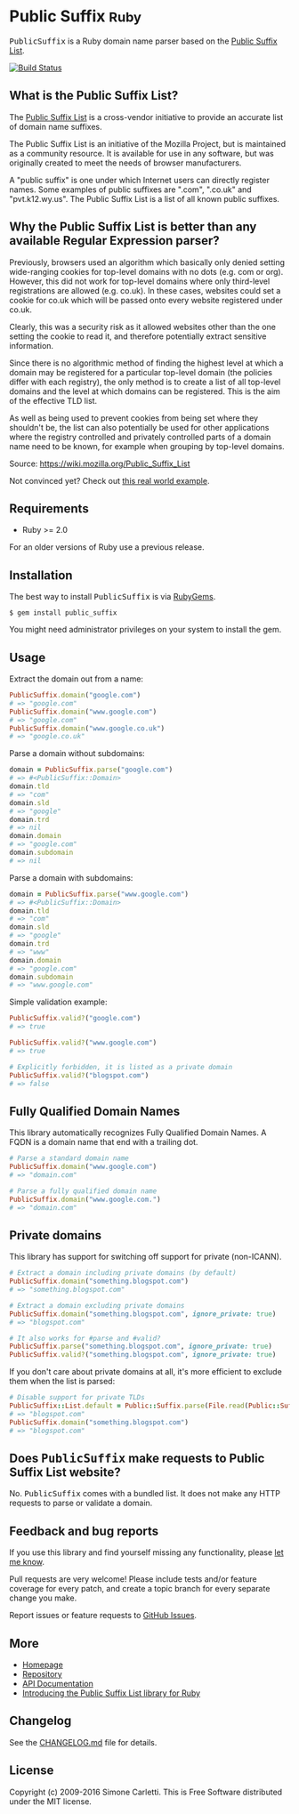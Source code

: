 # Public Suffix <small>Ruby</small>

<tt>PublicSuffix</tt> is a Ruby domain name parser based on the [Public Suffix List](https://publicsuffix.org/).

[![Build Status](https://travis-ci.org/weppos/publicsuffix-ruby.svg?branch=master)](https://travis-ci.org/weppos/publicsuffix-ruby)


## What is the Public Suffix List?

The [Public Suffix List](https://publicsuffix.org) is a cross-vendor initiative to provide an accurate list of domain name suffixes.

The Public Suffix List is an initiative of the Mozilla Project, but is maintained as a community resource. It is available for use in any software, but was originally created to meet the needs of browser manufacturers.

A "public suffix" is one under which Internet users can directly register names. Some examples of public suffixes are ".com", ".co.uk" and "pvt.k12.wy.us". The Public Suffix List is a list of all known public suffixes.


## Why the Public Suffix List is better than any available Regular Expression parser?

Previously, browsers used an algorithm which basically only denied setting wide-ranging cookies for top-level domains with no dots (e.g. com or org). However, this did not work for top-level domains where only third-level registrations are allowed (e.g. co.uk). In these cases, websites could set a cookie for co.uk which will be passed onto every website registered under co.uk.

Clearly, this was a security risk as it allowed websites other than the one setting the cookie to read it, and therefore potentially extract sensitive information.

Since there is no algorithmic method of finding the highest level at which a domain may be registered for a particular top-level domain (the policies differ with each registry), the only method is to create a list of all top-level domains and the level at which domains can be registered. This is the aim of the effective TLD list.

As well as being used to prevent cookies from being set where they shouldn't be, the list can also potentially be used for other applications where the registry controlled and privately controlled parts of a domain name need to be known, for example when grouping by top-level domains.

Source: https://wiki.mozilla.org/Public_Suffix_List

Not convinced yet? Check out [this real world example](https://stackoverflow.com/q/288810/123527).


## Requirements

- Ruby >= 2.0

For an older versions of Ruby use a previous release.


## Installation

The best way to install <tt>PublicSuffix</tt> is via [RubyGems](https://rubygems.org/).

```shell
$ gem install public_suffix
```

You might need administrator privileges on your system to install the gem.


## Usage

Extract the domain out from a name:

```ruby
PublicSuffix.domain("google.com")
# => "google.com"
PublicSuffix.domain("www.google.com")
# => "google.com"
PublicSuffix.domain("www.google.co.uk")
# => "google.co.uk"
```

Parse a domain without subdomains:

```ruby
domain = PublicSuffix.parse("google.com")
# => #<PublicSuffix::Domain>
domain.tld
# => "com"
domain.sld
# => "google"
domain.trd
# => nil
domain.domain
# => "google.com"
domain.subdomain
# => nil
```

Parse a domain with subdomains:

```ruby
domain = PublicSuffix.parse("www.google.com")
# => #<PublicSuffix::Domain>
domain.tld
# => "com"
domain.sld
# => "google"
domain.trd
# => "www"
domain.domain
# => "google.com"
domain.subdomain
# => "www.google.com"
```

Simple validation example:

```ruby
PublicSuffix.valid?("google.com")
# => true

PublicSuffix.valid?("www.google.com")
# => true

# Explicitly forbidden, it is listed as a private domain
PublicSuffix.valid?("blogspot.com")
# => false
```

## Fully Qualified Domain Names

This library automatically recognizes Fully Qualified Domain Names. A FQDN is a domain name that end with a trailing dot.

```ruby
# Parse a standard domain name
PublicSuffix.domain("www.google.com")
# => "domain.com"

# Parse a fully qualified domain name
PublicSuffix.domain("www.google.com.")
# => "domain.com"
```

## Private domains

This library has support for switching off support for private (non-ICANN).

```ruby
# Extract a domain including private domains (by default)
PublicSuffix.domain("something.blogspot.com")
# => "something.blogspot.com"

# Extract a domain excluding private domains
PublicSuffix.domain("something.blogspot.com", ignore_private: true)
# => "blogspot.com"

# It also works for #parse and #valid?
PublicSuffix.parse("something.blogspot.com", ignore_private: true)
PublicSuffix.valid?("something.blogspot.com", ignore_private: true)
```

If you don't care about private domains at all, it's more efficient to exclude them when the list is parsed:

```ruby
# Disable support for private TLDs
PublicSuffix::List.default = Public::Suffix.parse(File.read(Public::Suffix::DEFAULT_LIST_PATH), private_domains: false)
# => "blogspot.com"
PublicSuffix.domain("something.blogspot.com")
# => "blogspot.com"
```

## Does <tt>PublicSuffix</tt> make requests to Public Suffix List website?

No. <tt>PublicSuffix</tt> comes with a bundled list. It does not make any HTTP requests to parse or validate a domain.


## Feedback and bug reports

If you use this library and find yourself missing any functionality, please [let me know](mailto:weppos@weppos.net).

Pull requests are very welcome! Please include tests and/or feature coverage for every patch, and create a topic branch for every separate change you make.

Report issues or feature requests to [GitHub Issues](https://github.com/weppos/publicsuffix-ruby/issues).


## More

- [Homepage](https://simonecarletti.com/code/publicsuffix-ruby)
- [Repository](https://github.com/weppos/publicsuffix-ruby)
- [API Documentation](http://rubydoc.info/gems/public_suffix)
- [Introducing the Public Suffix List library for Ruby](https://simonecarletti.com/blog/2010/06/public-suffix-list-library-for-ruby/)


## Changelog

See the [CHANGELOG.md](CHANGELOG.md) file for details.


## License

Copyright (c) 2009-2016 Simone Carletti. This is Free Software distributed under the MIT license.
